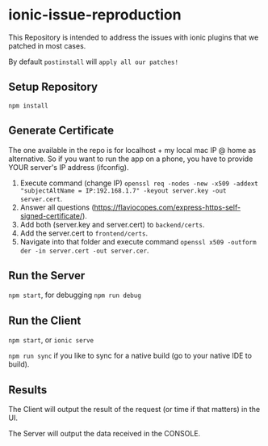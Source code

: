 # ionic-issue-reproduction
This Repository is intended to address the issues with ionic plugins that we patched in most cases.

By default `postinstall` will `apply all our patches!`

## Setup Repository

`npm install`

## Generate Certificate
The one available in the repo is for localhost + my local mac IP @ home as alternative.
So if you want to run the app on a phone, you have to provide YOUR server's IP address (ifconfig).

1. Execute command (change IP) `openssl req -nodes -new -x509 -addext "subjectAltName = IP:192.168.1.7" -keyout server.key -out server.cert`.
2. Answer all questions (https://flaviocopes.com/express-https-self-signed-certificate/).
4. Add both (server.key and server.cert) to `backend/certs`.
4. Add the server.cert to `frontend/certs`.
5. Navigate into that folder and execute command `openssl x509 -outform der -in server.cert -out server.cer`.

## Run the Server

`npm start`, for debugging `npm run debug`

## Run the Client

`npm start`, or `ionic serve`

`npm run sync` if you like to sync for a native build (go to your native IDE to build).

## Results

The Client will output the result of the request (or time if that matters) in the UI.

The Server will output the data received in the CONSOLE.